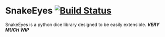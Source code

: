 # SnakeEyes [![Build Status](https://www.travis-ci.com/SpacePrius/SnakeEyes.svg?branch=main)](https://www.travis-ci.com/SpacePrius/SnakeEyes)

SnakeEyes is a python dice library designed to be easily extensible.
***VERY MUCH WIP***